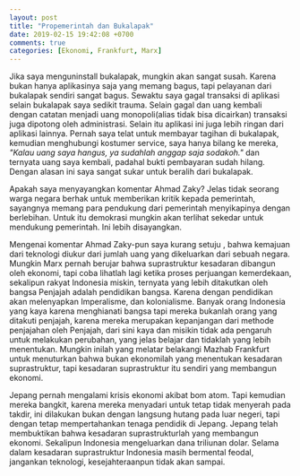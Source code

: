 ```yaml
---
layout: post
title: "Propemerintah dan Bukalapak"
date: 2019-02-15 19:42:08 +0700
comments: true
categories: [Ekonomi, Frankfurt, Marx]
---
```

Jika saya menguninstall bukalapak, mungkin akan sangat susah. Karena bukan hanya
aplikasinya saja yang memang bagus, tapi pelayanan dari bukalapak sendiri sangat
bagus. Sewaktu saya gagal transaksi di aplikasi selain bukalapak saya sedikit trauma.
Selain gagal dan uang kembali dengan catatan menjadi uang monopoli(alias tidak bisa
dicairkan) transaksi juga dipotong oleh administrasi. Selain itu aplikasi ini juga
lebih ringan dari aplikasi lainnya. Pernah saya telat untuk membayar tagihan di bukalapak,
kemudian menghubungi kostumer service, saya hanya bilang ke mereka, *"Kalau uang saya
hangus, ya sudahlah anggap saja sodakoh."* dan ternyata uang saya kembali, padahal
bukti pembayaran sudah hilang. Dengan alasan ini saya sangat sukar untuk beralih
dari bukalapak.

Apakah saya menyayangkan komentar Ahmad Zaky? Jelas tidak seorang warga negara
berhak untuk memberikan kritik kepada pemerintah, sayangnya memang para pendukung
dari pemerintah menyikapinya dengan berlebihan. Untuk itu demokrasi mungkin akan
terlihat sekedar untuk mendukung pemerintah. Ini lebih disayangkan.

Mengenai komentar Ahmad Zaky-pun saya kurang setuju , bahwa kemajuan dari teknologi
diukur dari jumlah uang yang dikeluarkan dari sebuah negara. Mungkin Marx pernah
berujar bahwa suprastruktur kesadaran dibangun oleh ekonomi, tapi coba lihatlah
lagi ketika proses perjuangan kemerdekaan, sekalipun rakyat Indonesia miskin,
ternyata yang lebih ditakutkan oleh bangsa Penjajah adalah pendidikan bangsa.
Karena dengan pendidikan akan melenyapkan Imperalisme, dan kolonialisme.
Banyak orang Indonesia yang kaya karena menghianati bangsa tapi mereka bukanlah
orang yang ditakuti penjajah, karena mereka merupakan kepanjangan dari methode
penjajahan oleh Penjajah, dari sini kaya dan misikin tidak ada pengaruh untuk
melakukan perubahan, yang jelas belajar dan tidaklah yang lebih menentukan.
Mungkin inilah yang melatar belakangi Mazhab Frankfurt untuk menuturkan bahwa
bukan ekonomilah yang menentukan kesadaran suprastruktur, tapi kesadaran suprastruktur
itu sendiri yang membangun ekonomi.

Jepang pernah mengalami krisis ekonomi akibat bom atom. Tapi kemudian mereka bangkit,
karena mereka menyadari untuk tetap tidak menyerah pada takdir, ini dilakukan bukan
dengan langsung hutang pada luar negeri, tapi dengan tetap mempertahankan tenaga
pendidik di Jepang. Jepang telah membuktikan bahwa kesadaran suprastrukturlah yang
membangun ekonomi. Sekalipun Indonesia mengeluarkan dana triliunan dolar. Selama
dalam kesadaran suprastruktur Indonesia masih bermental feodal, jangankan teknologi,
kesejahteraanpun tidak akan sampai.  

